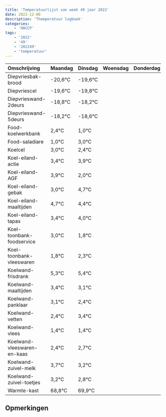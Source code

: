 ```yaml
---
title: 'Temperatuurlijst van week 49 jaar 2022'
date: 2022-12-06
description: 'Themperatuur logboek'
categories:
    - 'HACCP'
tags:
    - '2022'
    - '49'
    - '202249'
    - 'temperatuur'
---
```

|Omschrijving|Maandag|Dinsdag|Woensdag|Donderdag|Vrijdag|Zaterdag|Zondag|
|:---|:---|:---|:---|:---|:---|:---|:---|
|Diepvriesbak-brood|-20,6°C|-19,6°C| | | | | |
|Diepvriescel|-19,6°C|-19,8°C| | | | | |
|Diepvrieswand-2deurs|-18,8°C|-18,2°C| | | | | |
|Diepvrieswand-5deurs|-18,2°C|-18,6°C| | | | | |
|Food-koelwerkbank|2,4°C|1,0°C| | | | | |
|Food-saladiare|1,0°C|3,0°C| | | | | |
|Koelcel|3,0°C|2,4°C| | | | | |
|Koel-eiland-actie|3,4°C|3,9°C| | | | | |
|Koel-eiland-AGF|3,9°C|2,0°C| | | | | |
|Koel-eiland-gebak|3,0°C|4,7°C| | | | | |
|Koel-eiland-maaltijden|4,7°C|4,4°C| | | | | |
|Koel-eiland-tapas|3,4°C|4,0°C| | | | | |
|Koel-toonbank-foodservice|3,0°C|1,8°C| | | | | |
|Koel-toonbank-vleeswaren|1,8°C|2,3°C| | | | | |
|Koelwand-frisdrank|5,3°C|5,4°C| | | | | |
|Koelwand-maaltijden|3,4°C|3,1°C| | | | | |
|Koelwand-panklaar|3,1°C|2,4°C| | | | | |
|Koelwand-vetten|2,4°C|3,4°C| | | | | |
|Koelwand-vlees|1,4°C|1,4°C| | | | | |
|Koelwand-vleeswaren-en-kaas|2,4°C|2,7°C| | | | | |
|Koelwand-zuivel-melk|3,7°C|3,2°C| | | | | |
|Koelwand-zuivel-toetjes|3,2°C|2,8°C| | | | | |
|Warmte-kast|68,8°C|69,9°C| | | | | |

## Opmerkingen


